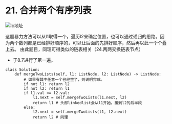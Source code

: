 # 21. 合并两个有序列表
![lc地址](https://leetcode-cn.com/problems/merge-two-sorted-lists/)

这题暴力方法可以从l1取得一个，遍历l2来确定位置，也可以通过递归的思路。因为两个数列都是已经排好顺序的，可以让后面的先排好顺序，然后再以此一个个叠上去。
由此题目，同理可得类似的链表相关（24.两两交换链表节点）
* 于8.7进行了第一遍。
```python3
class Solution:
    def mergeTwoLists(self, l1: ListNode, l2: ListNode) -> ListNode:
        # 如果有其中任意一个已经空了，则说明完成。
        if not l1: return l2
        if not l2: return l1
        if l1.val <= l2.val:
            l1.next = self.mergeTwoLists(l1.next, l2)
            return l1 # 头部linkedlist会从l1开始，接到l2的后半段
        else:
            l2.next = self.mergeTwoLists(l1, l2.next)
            return l2 # 同理
```